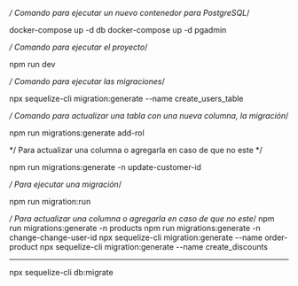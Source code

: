*/ Comando para ejecutar un nuevo contenedor para PostgreSQL*/

docker-compose up -d db
docker-compose up -d pgadmin

*/ Comando para ejecutar el proyecto*/

npm run dev

*/ Comando para ejecutar las migraciones*/

npx sequelize-cli migration:generate --name create_users_table

*/ Comando para actualizar una  tabla con una nueva columna, la migración*/

npm run migrations:generate add-rol

*/ Para actualizar una columna o agregarla en caso de que no este */

npm run migrations:generate -n update-customer-id

*/ Para ejecutar una migración*/

npm run migration:run

*/ Para actualizar una columna o agregarla en caso de que no este*/
npm run migrations:generate -n products
npm run migrations:generate -n change-change-user-id
npx sequelize-cli migration:generate --name order-product
npx sequelize-cli migration:generate --name create_discounts

-----
npx sequelize-cli db:migrate
